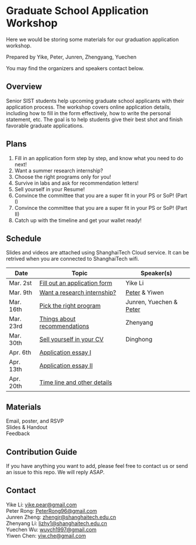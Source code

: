 # Graduate School Application Workshop

Here we would be storing some materials for our graduation application workshop.

Prepared by Yike, Peter, Junren, Zhengyang, Yuechen

You may find the organizers and speakers contact below.

## Overview

Senior SIST students help upcoming graduate school applicants with their application process. 
The workshop covers online application details, including how to fill in the form effectively, how to write the personal statement, etc. 
The goal is to help students give their best shot and finish favorable graduate applications.

## Plans

1. Fill in an application form step by step, and know what you need to do next!
2. Want a summer research internship? 
3. Choose the right programs only for you!
4. Survive in labs and ask for recommendation letters!
5. Sell yourself in your Resume!
6. Convince the committee that you are a super fit in your PS or SoP! (Part I)
7. Convince the committee that you are a super fit in your PS or SoP! (Part II)
8. Catch up with the timeline and get your wallet ready!

## Schedule

Slides and videos are attached using ShanghaiTech Cloud service. It can be retrived when you are connected to ShanghaiTech wifi.

| Date      | Topic | Speaker(s)   |
|-----------|-------| ------------ |
| Mar. 2st  | [Fill out an application form](http://pan.shanghaitech.edu.cn/cloudservice/outerLink/decode?c3Vnb24xNTUxNTE3MDE2Nzgxc3Vnb24=#0-sqq-1-76318-9737f6f9e09dfaf5d3fd14d775bfee85)  | Yike Li |       
| Mar. 9th  | [Want a research internship?](http://pan.shanghaitech.edu.cn/cloudservice/outerLink/decode?c3Vnb24xNTUyMDYwMzM3NjQ5c3Vnb24=#0-sqq-1-86212-9737f6f9e09dfaf5d3fd14d775bfee85)  |  [Peter](https://peterrong.netlify.com/) & Yiwen   |      
| Mar. 16th | [Pick the right program](http://pan.shanghaitech.edu.cn/cloudservice/outerLink/decode?c3Vnb24xNTUyNzMyMDA2NzA5c3Vnb24=)  | Junren, Yuechen & [Peter](https://peterrong.netlify.com/)
| Mar. 23rd | [Things about recommendations](http://pan.shanghaitech.edu.cn/cloudservice/outerLink/decode?c3Vnb24xNTUzNzc4MzcwMjAyc3Vnb24=#0-sqq-1-94829-9737f6f9e09dfaf5d3fd14d775bfee85)  |  Zhenyang |
| Mar. 30th | [Sell yourself in your CV](http://pan.shanghaitech.edu.cn/cloudservice/outerLink/decode?c3Vnb24xNTUzNzc4NDM0NDA5c3Vnb24=#0-sqq-1-13750-9737f6f9e09dfaf5d3fd14d775bfee85)  | Dinghong |
| Apr. 6th  | [Application essay I](about::blank)  |        | 
| Apr. 13th | [Application essay II](about::blank)  |        |
| Apr. 20th | [Time line and other details](about::blank)  |        |

## Materials

Email, poster, and RSVP  
Slides & Handout  
Feedback  

## Contribution Guide

If you have anything you want to add, please feel free to contact us or send an issue to this repo. 
We will reply ASAP.

## Contact

Yike Li:   yike.pear@gmail.com   
Peter Rong:  PeterRong96@gmail.com  
Junren Zheng: zhengjr@shanghaitech.edu.cn  
Zhenyang Li: lizhy1@shanghaitech.edu.cn  
Yuechen Wu: wuych1997@gmail.com  
Yiwen Chen: yiw.che@gmail.com
